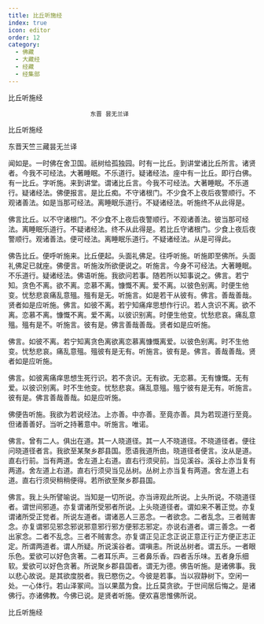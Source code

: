 ```yaml
---
title: 比丘听施经
index: true
icon: editor
order: 12
category:
  - 佛藏
  - 大藏经
  - 经藏
  - 经集部
---
```


  比丘听施经  

                        　　东晋 昙无兰译  

比丘听施经  

东晋天竺三藏昙无兰译  

闻如是。一时佛在舍卫国。祇树给孤独园。时有一比丘。到讲堂诸比丘所言。诸贤者。今我不可经法。大著睡眠。不乐道行。疑诸经法。座中有一比丘。即行白佛。有一比丘。字听施。来到讲堂。谓诸比丘言。今我不可经法。大著睡眠。不乐道行。疑诸经法。佛便报言。是比丘痴。不守诸根门。不少食不上夜后夜警顺行。不观诸善法。如是当那可经法。离睡眠乐道行。不疑诸经法。听施终不从此得是。  

佛言比丘。以不守诸根门。不少食不上夜后夜警顺行。不观诸善法。彼当那可经法。离睡眠乐道行。不疑诸经法。终不从此得是。若比丘守诸根门。少食上夜后夜警顺行。观诸善法。便可经法。离睡眠乐道行。不疑诸经法。从是可得此。  

佛告比丘。便呼听施来。比丘便起。头面礼佛足。往呼听施。听施即至佛所。头面礼佛足已就座。佛便言。听施汝所欲便说之。听施言。今身不可经法。大著睡眠。不乐道行。疑诸经法。佛语听施。我欲问若事。随若所以知事说之。佛言。若宁知。贪色不离。欲不离。恋慕不离。慷慨不离。爱不离。以彼色别离。时便生他变。忧愁悲哀痛乱意殟。殟有是无。听施言。如是若干从彼有。佛言。善哉善哉。贤者如是应听施。佛言。如彼不离。若宁知痛痒思想作行识。若人贪识不离。欲不离。恋慕不离。慷慨不离。爱不离。以彼识别离。时便生他变。忧愁悲哀。痛乱意殟。殟有是不。听施言。彼有是。佛言善哉善哉。贤者如是应听施。  

佛言。如彼不离。若宁知离贪色离欲离恋慕离慷慨离爱。以彼色别离。时不生他变。忧愁悲哀。痛乱意殟。殟彼有是无有。听施言。彼有是。佛言。善哉善哉。贤者如是应听施。  

佛言。如彼离痛痒思想生死行识。若不贪识。无有欲。无恋慕。无有慷慨。无有爱。以彼识别离。时不生他变。忧愁悲哀。痛乱意殟。殟宁彼有是无有。听施言。彼有是。佛言善哉善哉。如是应听施。  

佛便告听施。我欲为若说经法。上亦善。中亦善。至竟亦善。具为若现道行至竟。但诸善善好。当听之持著意中。听施言。唯诺。  

佛言。曾有二人。俱出在道。其一人晓道径。其一人不晓道径。不晓道径者。便往问晓道径者言。我欲至某聚乡郡县国。愿语我道所由。晓道径者便言。汝从是道。直右行前。当有两道。舍左道上右道。直右行须臾前。当见溪谷。溪谷上亦当复有两道。舍左道上右道。直右行须臾当见丛树。丛树上亦当复有两道。舍左道上右道。直右行须臾稍稍便得。若所欲至聚乡郡县国。  

佛言。我上头所譬喻说。当知是一切所说。亦当谛观此所说。上头所说。不晓道径者。谓世间邪道。亦复谓诸所受邪者所说。上头晓道径者。谓如来不著正觉。亦复谓诸所受正觉者。所说左道者。谓诸恶人三恶念。一者欲念。二者乱念。三者贼害念。亦复谓邪见邪念邪说邪意邪行邪方便邪志邪定。亦说右道者。谓三善念。一者出家念。二者不乱念。三者不贼害念。亦复谓正见正念正说正意正行正方便正志正定。所谓两道者。谓人所疑。所说溪谷者。谓嗔恚。所说丛树者。谓五乐。一者眼乐色。爱欲可以好色贪著。二者耳乐声。三者鼻乐香。四者舌乐味。五者身乐细软。爱欲可以好色贪著。所说聚乡郡县国者。谓无为德。佛告听施。是诸佛事。我以悲心故说。是其欲度脱者。我已愍伤之。今彼是若事。当以寂静树下。空闲一处。一心体行。若山泽冢间。当以果蓏为食。比丘莫贪欲。于世间居后悔之。是诸佛行。亦诸佛教。今佛已说。是贤者听施。便欢喜思惟佛所说。  

比丘听施经  
